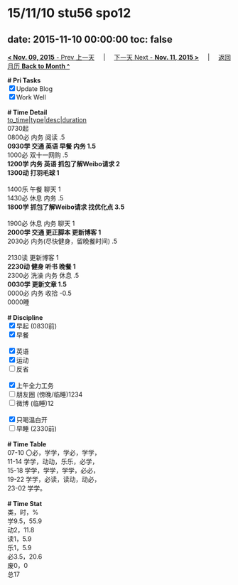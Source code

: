 # 15/11/10 stu56 spo12

date: 2015-11-10 00:00:00
toc: false
---
[**< Nov. 09, 2015** - Prev 上一天](/lifelogs/2015/11/d09.md) &nbsp; &nbsp; | &nbsp; &nbsp; [下一天 Next - **Nov. 11, 2015 >**](/lifelogs/2015/11/d11.md) &nbsp; &nbsp; |  &nbsp; &nbsp; [返回月历 **Back to Month ^**](/lifelogs/2015/11/index.md)
<br/><div><b># Pri Tasks</b></div><div><input checked="true" type="checkbox"/>Update Blog</div><div><input checked="true" type="checkbox"/>Work Well</div><div><br/></div><div><b># Time Detail</b></div><div><u>to_time|type|desc|duration</u></div><div>0730起</div><div>0800必 内务 阅读 .5</div><div><b>0930学 交通 英语 早餐 内务 1.5</b></div><div>1000必 双十一网购 .5</div><div><b>1200学 内务 英语 抓包了解Weibo请求 2</b></div><div><b>1300动 打羽毛球 1</b></div><div><br/></div><div>1400乐 午餐 聊天 1</div><div>1430必 休息 内务 .5</div><div><b>1800学 抓包了解Weibo请求 找优化点 3.5</b></div><div><br/></div><div>1900必 休息 内务 聊天 1</div><div><b>2000学 交通 更正脚本 更新博客 1</b></div><div>2030必 内务(尽快健身，留晚餐时间) .5</div><div><br/></div><div>2130读 更新博客 1</div><div><b>2230动 健身 听书 晚餐 1</b></div><div>2300必 洗澡 内务 休息 .5</div><div><b>0030学 更新文章 1.5</b></div><div>0000必 内务 收拾 -0.5</div><div>0000睡</div><div><br/></div><div><b># Discipline</b></div><div><input checked="true" type="checkbox"/>早起 (0830前)</div><div><input checked="true" type="checkbox"/>早餐</div><div><br/></div><div><input checked="true" type="checkbox"/>英语</div><div><input checked="true" type="checkbox"/>运动</div><div><input type="checkbox"/>反省</div><div><br/></div><div><input checked="true" type="checkbox"/>上午全力工务</div><div><input type="checkbox"/>朋友圈 (傍晚/临睡)1234</div><div><input type="checkbox"/>微博 (临睡)12</div><div><br/></div><div><input checked="true" type="checkbox"/>只喝温白开</div><div><input type="checkbox"/>早睡 (2330前)</div><div><br/></div><div><b># Time Table</b></div><div>07-10 〇必，学学，学必，学学，</div><div>11-14 学学，动动，乐乐，必学，</div><div>15-18 学学，学学，学学，必必，</div><div>19-22 学学，必读，读动，动必，</div><div>23-02 学学。</div><div><br/></div><div><b># Time Stat</b></div><div>类，时，%</div><div>学9.5，55.9</div><div>动2，11.8</div><div>读1，5.9</div><div>乐1，5.9</div><div>必3.5，20.6</div><div>废0，0</div><div>总17</div>

